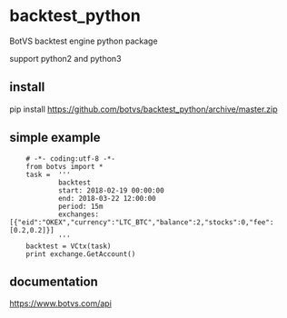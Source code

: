 # backtest_python
BotVS backtest engine python package

support python2 and python3
## install
pip install https://github.com/botvs/backtest_python/archive/master.zip
## simple example

        # -*- coding:utf-8 -*-
        from botvs import *
        task =  '''
                backtest
                start: 2018-02-19 00:00:00
                end: 2018-03-22 12:00:00
                period: 15m
                exchanges: [{"eid":"OKEX","currency":"LTC_BTC","balance":2,"stocks":0,"fee":[0.2,0.2]}]
                '''
        backtest = VCtx(task)
        print exchange.GetAccount()
## documentation
https://www.botvs.com/api